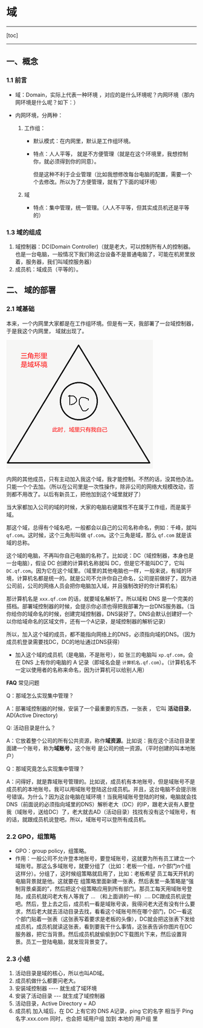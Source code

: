 # 域

---

[toc]

---

## 一、概念

### 1.1 前言

* 域：Domain，实际上代表一种环境 ，对应的是什么环境呢？内网环境（那内网环境是什么呢？如下：）

* 内网环境，分两种：

    1. 工作组：

        * 默认模式：在内网里，默认是工作组环境。

        * 特点：人人平等， 就是不方便管理（就是在这个环境里，我想控制你，就必须得到你的同意）。

            但是这种不利于企业管理（比如我想修改每台电脑的配置，需要一个个去修改。所以为了方便管理，就有了下面的域环境）

    2. 域

        * 特点：集中管理，统一管理。（人人不平等，但其实成员机还是平等的）

### 1.3 域的组成

1. 域控制器：DC(Domain Controller)（就是老大，可以控制所有人的控制器。也是一台电脑，一般情况下我们称这台设备不是普通电脑了，可能在机房里放着，服务器，我们叫域控服务器）
2. 成员机：域成员（平等的）。

## 二、 域的部署

### 2.1 域基础

本来，一个内网里大家都是在工作组环境。但是有一天，我部署了一台域控制器，于是我这个内网里， 域就出现了。

<img src="https://raw.githubusercontent.com/yiyah/Picture_Material/master/20200415000903.png" style="zoom:50%;" />

内网的其他成员，只有主动加入我这个域，我才能控制。不然的话，没其他办法。只能一个个去加。（所以在公司里是一次性操作，除非公司的网络大规模改动，否则都不用改了。以后有新员工，把他加到这个域里就好了）

当大家都加入公司的域的时候，大家的电脑右键属性不在属于工作组，而是属于域。

那这个域，总得有个域名吧，一般都会以自己的公司名称命名，例如：千峰，就叫 `qf.com`。这时候，这个三角形叫做 `qf.com`。这个三角是域，那么 `qf.com` 就是该域的总称。

这个域的电脑，不再叫你自己电脑的名称了。比如说：DC（域控制器，本身也是一台电脑），假设 DC 创建的计算机名称就叫 DC，但是它不能叫DC了，它叫 `DC.qf.com`。因为它在这个域里。（域里的其他电脑也一样，一般来说，有域的环境，计算机名都是统一的。就是公司不允许你自己命名，公司提前做好了，因为进公司前，公司的网络人员会把你电脑加入域，并且强制改好的你计算机名）

那计算机名是 `xxx.qf.com` 的话，就要域名解析了。所以域和 DNS 是一个完美的搭档。部署域控制器的时候，会提示你必须也得把我部署为一台DNS服务器。（当你给你的域命名的时候，创建完域控制器，DNS装好了。DNS会默认创建好一个以你给域命名的区域文件，还有一个A记录，是域控制器的解析记录）

所以，加入这个域的成员，都不能指向网络上的DNS，必须指向域的DNS。（因为成员机登录需要找DC，DC的地址通过DNS获得）

* 加入这个域的成员机（是电脑，不是账号），如 张三的电脑叫 `xp.qf.com`，会在 DNS 上有你的电脑的 A 记录（即域名会是 `计算机名.qf.com`）。（计算机名不一定以使用者的名称来命名，因为计算机可以给别人用）

**FAQ** 常见问题

Q：那域怎么实现集中管理？

A：部署域控制器的时候，安装了一个最重要的东西，一张表 ， 它叫   **活动目录**，AD(Active Directory)

Q: 活动目录是什么？

A：它放着整个公司的所有公共资源，称作**域资源**。比如说：我在这个活动目录里面建一个账号，称为**域账号**，这个账号 是公司的统一资源。（平时创建的叫本地账户）

Q：那域究竟怎么实现集中管理？

A：问得好，就是靠域账号管理的。比如说，成员机有本地账号，但是域账号不是成员机的本地账号。我可以用域账号登陆这台成员机。并且，这台电脑不会提示账号错误。为什么？因为这台电脑在域环境！当我用域账号登陆的时候，电脑就会找DNS（前面说的必须指向域里的DNS）解析老大（DC）的IP，跟老大说有人要登我（域账号，送给DC）了，老大就去AD（活动目录）找找有没有这个域账号，有的话，就跟成员机说登吧。所以，域账号可以登所有成员机。

### 2.2 GPO，组策略

* GPO：group policy，组策略。
* 作用：一般公司不允许登本地账号，要登域账号，这就要为所有员工建立一个域账号。那这么多域账号，就要分组了（比如：老板一个组，n个部门n个组 这样分）。分组了，这时候组策略就启用了，比如：老板希望 员工每天开机的电脑背景就是他。这就要在 组策略里面新建一张表，然后表里一条策略是“强制背景桌面的”，然后把这个组策略应用到所有部门。那员工每天用域账号登陆，成员机就问老大有人等我了 ... （和上面讲的一样）.... DC跟成员机说登吧。然后，登上去之后，成员机一看是域账号诶，我得问老大还有没有什么要求，然后老大就去活动目录去找，看看这个域账号所在哪个部门，DC一看这个部门贴着一张表（这张表写着要求是老板的头像），DC就会把这张表下发给成员机，成员机就读这张表，看到要我干什么事情，这张表告诉你图片在DC服务器，把它当背景。然后成员机就偷偷到DC下载图片下来，然后设置背景。员工一登陆电脑，就发现背景变了。

### 2.3 小结

1. 活动目录是域的核心，所以也叫AD域。
2. 成员机做什么都要问老大。
3. 安装域控制器 ---- 就生成了域环境
4. 安装了活动目录 --- 就生成了域控制器
5. 活动目录，Active Directory = AD
6. 成员机 加入域后，在 DC 上有它的 DNS A记录，ping 它的名字 相当于 Ping 名字.xxx.com
   同时，也会把 域用户组 加到 本地的 用户组 里
